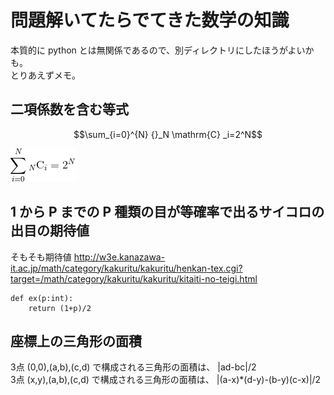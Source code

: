 
# 問題解いてたらでてきた数学の知識

本質的に python とは無関係であるので、別ディレクトリにしたほうがよいかも。  
とりあえずメモ。  


## 二項係数を含む等式

```math
\sum_{i=0}^{N} {}_N \mathrm{C} _i=2^N
```
![math](./math/math_20200204.gif)

## 1 から P までの P 種類の目が等確率で出るサイコロの出目の期待値

そもそも期待値
http://w3e.kanazawa-it.ac.jp/math/category/kakuritu/kakuritu/henkan-tex.cgi?target=/math/category/kakuritu/kakuritu/kitaiti-no-teigi.html

```
def ex(p:int):
    return (1+p)/2
```

## 座標上の三角形の面積

3点 (0,0),(a,b),(c,d) で構成される三角形の面積は、 |ad-bc|/2  
3点 (x,y),(a,b),(c,d) で構成される三角形の面積は、 |(a-x)*(d-y)-(b-y)(c-x)|/2  
